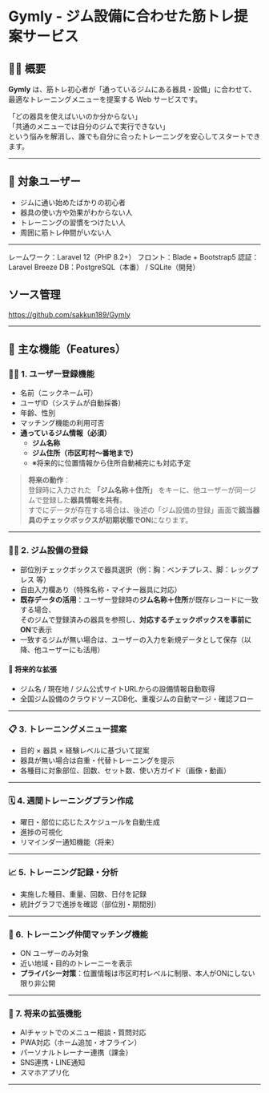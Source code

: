 # Gymly - ジム設備に合わせた筋トレ提案サービス

## 🏋️‍♂️ 概要

**Gymly** は、筋トレ初心者が「通っているジムにある器具・設備」に合わせて、  
最適なトレーニングメニューを提案する Web サービスです。

「どの器具を使えばいいのか分からない」  
「共通のメニューでは自分のジムで実行できない」  
という悩みを解消し、誰でも自分に合ったトレーニングを安心してスタートできます。

---

## 🎯 対象ユーザー

- ジムに通い始めたばかりの初心者
- 器具の使い方や効果がわからない人
- トレーニングの習慣をつけたい人
- 周囲に筋トレ仲間がいない人

---
レームワーク：Laravel 12（PHP 8.2+）
フロント：Blade + Bootstrap5
認証：Laravel Breeze
DB：PostgreSQL（本番） / SQLite（開発）



## ソース管理
https://github.com/sakkun189/Gymly

---

## 🚀 主な機能（Features）

### 🧍‍♀️ 1. ユーザー登録機能
- 名前（ニックネーム可）
- ユーザID（システムが自動採番）
- 年齢、性別
- マッチング機能の利用可否
- **通っているジム情報（必須）**
  - **ジム名称**
  - **ジム住所（市区町村〜番地まで）**
  - ※将来的に位置情報から住所自動補完にも対応予定

> **将来の動作**：  
> 登録時に入力された **「ジム名称＋住所」** をキーに、他ユーザーが同一ジムで登録した**器具情報を共有**。  
> すでにデータが存在する場合は、後述の「ジム設備の登録」画面で**該当器具のチェックボックスが初期状態でON**になります。

---

### 🏋️‍♂️ 2. ジム設備の登録
- 部位別チェックボックスで器具選択（例：胸：ベンチプレス、脚：レッグプレス 等）
- 自由入力欄あり（特殊名称・マイナー器具に対応）
- **既存データの活用**：ユーザー登録時の**ジム名称＋住所**が既存レコードに一致する場合、  
  そのジムで登録済みの器具を参照し、**対応するチェックボックスを事前にON**で表示
- 一致するジムが無い場合は、ユーザーの入力を新規データとして保存（以降、他ユーザーにも活用）

#### 🔄 将来的な拡張
- ジム名 / 現在地 / ジム公式サイトURLからの設備情報自動取得
- 全国ジム設備のクラウドソースDB化、重複ジムの自動マージ・確認フロー

---

### 📋 3. トレーニングメニュー提案
- 目的 × 器具 × 経験レベルに基づいて提案
- 器具が無い場合は自重・代替トレーニングを提示
- 各種目に対象部位、回数、セット数、使い方ガイド（画像・動画）

---

### 🗓️ 4. 週間トレーニングプラン作成
- 曜日・部位に応じたスケジュールを自動生成
- 進捗の可視化
- リマインダー通知機能（将来）

---

### 📈 5. トレーニング記録・分析
- 実施した種目、重量、回数、日付を記録
- 統計グラフで進捗を確認（部位別・期間別）

---

### 🤝 6. トレーニング仲間マッチング機能
- ON ユーザーのみ対象
- 近い地域・目的のトレーニーを表示
- **プライバシー対策**：位置情報は市区町村レベルに制限、本人がONにしない限り非公開

---

### 🔔 7. 将来の拡張機能
- AIチャットでのメニュー相談・質問対応
- PWA対応（ホーム追加・オフライン）
- パーソナルトレーナー連携（課金）
- SNS連携・LINE通知
- スマホアプリ化

---